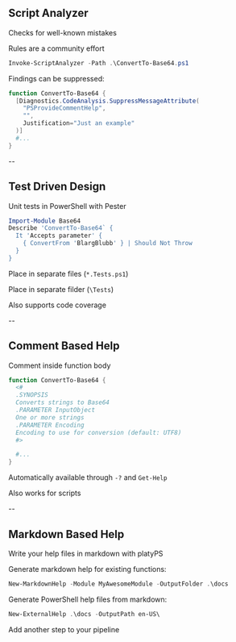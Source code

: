 ## Script Analyzer

<div><i class="fas fa-search fa-10x"></i></div> <!-- .element: style="position: absolute; z-index: -1; width: 100%; text-align: center; -webkit-filter: opacity(.5); filter: opacity(.25);" -->

Checks for well-known mistakes

Rules are a community effort [<i class="fas fa-external-link-alt"></i>](https://github.com/PowerShell/PSScriptAnalyzer)

```powershell
Invoke-ScriptAnalyzer -Path .\ConvertTo-Base64.ps1
```

Findings can be suppressed:

```powershell
function ConvertTo-Base64 {
  [Diagnostics.CodeAnalysis.SuppressMessageAttribute(
    "PSProvideCommentHelp",
    "",
    Justification="Just an example"
  )]
  #...
}
```

--

## Test Driven Design

<div><i class="fas fa-vial fa-10x"></i></div> <!-- .element: style="position: absolute; z-index: -1; width: 100%; text-align: center; -webkit-filter: opacity(.5); filter: opacity(.25);" -->

Unit tests in PowerShell with Pester [<i class="fas fa-external-link-alt"></i>](https://github.com/pester/Pester)

```powershell
Import-Module Base64
Describe 'ConvertTo-Base64` {
  It 'Accepts parameter' {
    { ConvertFrom 'BlargBlubb' } | Should Not Throw
  }
}
```

Place in separate files (`*.Tests.ps1`)

Place in separate filder (`\Tests`)

Also supports code coverage

--

## Comment Based Help

<div><i class="fas fa-book fa-10x"></i></div> <!-- .element: style="position: absolute; z-index: -1; width: 100%; text-align: center; -webkit-filter: opacity(.5); filter: opacity(.25);" -->

Comment inside function body [<i class="fas fa-external-link-alt"></i>](https://docs.microsoft.com/en-us/powershell/module/microsoft.powershell.core/about/about_comment_based_help?view=powershell-6)

```powershell
function ConvertTo-Base64 {
  <#
  .SYNOPSIS
  Converts strings to Base64
  .PARAMETER InputObject
  One or more strings
  .PARAMETER Encoding
  Encoding to use for conversion (default: UTF8)
  #>

  #...
}
```

Automatically available through `-?` and `Get-Help`

Also works for scripts

--

## Markdown Based Help

<div><i class="fas fa-book fa-10x"></i></div> <!-- .element: style="position: absolute; z-index: -1; width: 100%; text-align: center; -webkit-filter: opacity(.5); filter: opacity(.25);" -->

Write your help files in markdown with platyPS [<i class="fas fa-external-link-alt"></i>](https://github.com/PowerShell/platyPS)

Generate markdown help for existing functions:

```powershell
New-MarkdownHelp -Module MyAwesomeModule -OutputFolder .\docs
```

Generate PowerShell help files from markdown:

```powershell
New-ExternalHelp .\docs -OutputPath en-US\
```

Add another step to your pipeline